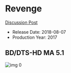 # Revenge

[Discussion Post](https://www.avsforum.com/threads/bass-eq-for-filtered-movies.2995212/post-56884348)

* Release Date: 2018-08-07
* Production Year: 2017

## BD/DTS-HD MA 5.1

![img 0](https://i.imgur.com/59tHez3.jpg)

